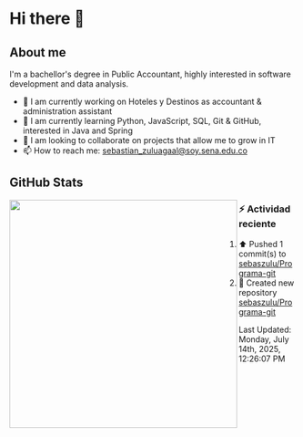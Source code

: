 # Hi there 👋

## About me

I'm a bachellor's degree in Public Accountant, highly interested in software development and data analysis.

- 💼 I am currently working on Hoteles y Destinos as accountant & administration assistant
- 🌱 I am currently learning Python, JavaScript, SQL, Git & GitHub, interested in Java and Spring
- 👯 I am looking to collaborate on projects that allow me to grow in IT
- 📫 How to reach me: <sebastian_zuluagaal@soy.sena.edu.co>

## GitHub Stats

<img align="left" width="400" src="https://github-readme-stats.vercel.app/api?username=SebasZulu&show_icons=true&theme=radical" />


### :zap: Actividad reciente
<!--RECENT_ACTIVITY:start-->
1. ⬆️ Pushed 1 commit(s) to [sebaszulu/Programa-git](https://github.com/sebaszulu/Programa-git)<br>
2. 📔 Created new repository [sebaszulu/Programa-git](https://github.com/sebaszulu/Programa-git)<br>
<!--RECENT_ACTIVITY:end-->
<!--RECENT_ACTIVITY:last_update-->
Last Updated: Monday, July 14th, 2025, 12:26:07 PM
<!--RECENT_ACTIVITY:last_update_end-->
